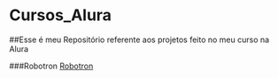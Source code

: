 # Cursos_Alura
 
##Esse é meu Repositório referente aos projetos feito no meu curso na Alura

###Robotron
[Robotron](https://robotron-dun.vercel.app/)
